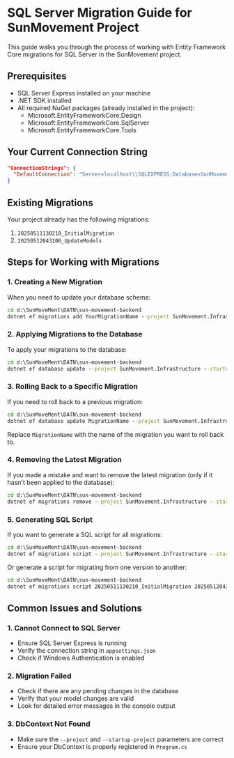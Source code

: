 # SQL Server Migration Guide for SunMovement Project

This guide walks you through the process of working with Entity Framework Core migrations for SQL Server in the SunMovement project.

## Prerequisites

- SQL Server Express installed on your machine
- .NET SDK installed
- All required NuGet packages (already installed in the project):
  - Microsoft.EntityFrameworkCore.Design
  - Microsoft.EntityFrameworkCore.SqlServer
  - Microsoft.EntityFrameworkCore.Tools

## Your Current Connection String

```json
"ConnectionStrings": {
  "DefaultConnection": "Server=localhost\\SQLEXPRESS;Database=SunMovementDB;Trusted_Connection=True;MultipleActiveResultSets=true;TrustServerCertificate=True"
}
```

## Existing Migrations

Your project already has the following migrations:
1. `20250511130210_InitialMigration`
2. `20250512043106_UpdateModels`

## Steps for Working with Migrations

### 1. Creating a New Migration

When you need to update your database schema:

```cmd
cd d:\SunMoveMent\DATN\sun-movement-backend
dotnet ef migrations add YourMigrationName --project SunMovement.Infrastructure --startup-project SunMovement.Web
```

### 2. Applying Migrations to the Database

To apply your migrations to the database:

```cmd
cd d:\SunMoveMent\DATN\sun-movement-backend
dotnet ef database update --project SunMovement.Infrastructure --startup-project SunMovement.Web
```

### 3. Rolling Back to a Specific Migration

If you need to roll back to a previous migration:

```cmd
cd d:\SunMoveMent\DATN\sun-movement-backend
dotnet ef database update MigrationName --project SunMovement.Infrastructure --startup-project SunMovement.Web
```

Replace `MigrationName` with the name of the migration you want to roll back to.

### 4. Removing the Latest Migration

If you made a mistake and want to remove the latest migration (only if it hasn't been applied to the database):

```cmd
cd d:\SunMoveMent\DATN\sun-movement-backend
dotnet ef migrations remove --project SunMovement.Infrastructure --startup-project SunMovement.Web
```

### 5. Generating SQL Script

If you want to generate a SQL script for all migrations:

```cmd
cd d:\SunMoveMent\DATN\sun-movement-backend
dotnet ef migrations script --project SunMovement.Infrastructure --startup-project SunMovement.Web --output migrate.sql
```

Or generate a script for migrating from one version to another:

```cmd
cd d:\SunMoveMent\DATN\sun-movement-backend
dotnet ef migrations script 20250511130210_InitialMigration 20250512043106_UpdateModels --project SunMovement.Infrastructure --startup-project SunMovement.Web --output migrate_specific.sql
```

## Common Issues and Solutions

### 1. Cannot Connect to SQL Server

- Ensure SQL Server Express is running
- Verify the connection string in `appsettings.json`
- Check if Windows Authentication is enabled

### 2. Migration Failed

- Check if there are any pending changes in the database
- Verify that your model changes are valid
- Look for detailed error messages in the console output

### 3. DbContext Not Found

- Make sure the `--project` and `--startup-project` parameters are correct
- Ensure your DbContext is properly registered in `Program.cs`
